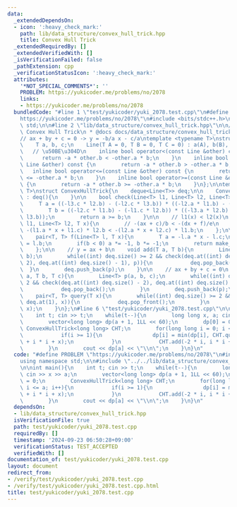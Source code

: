 ```yaml
---
data:
  _extendedDependsOn:
  - icon: ':heavy_check_mark:'
    path: lib/data_structure/convex_hull_trick.hpp
    title: Convex Hull Trick
  _extendedRequiredBy: []
  _extendedVerifiedWith: []
  _isVerificationFailed: false
  _pathExtension: cpp
  _verificationStatusIcon: ':heavy_check_mark:'
  attributes:
    '*NOT_SPECIAL_COMMENTS*': ''
    PROBLEM: https://yukicoder.me/problems/no/2078
    links:
    - https://yukicoder.me/problems/no/2078
  bundledCode: "#line 1 \"test/yukicoder/yuki_2078.test.cpp\"\n#define PROBLEM \"\
    https://yukicoder.me/problems/no/2078\"\n#include <bits/stdc++.h>\nusing namespace\
    \ std;\n\n#line 2 \"lib/data_structure/convex_hull_trick.hpp\"\n\n/**\n * @brief\
    \ Convex Hull Trick\n * @docs docs/data_structure/convex_hull_trick.md\n */\n\n\
    // ax + by + c = 0 -> y = -b/a x - c/a\ntemplate <typename T>\nstruct Line{\n\
    \    T a, b, c;\n    Line(T A = 0, T B = 0, T C = 0) : a(A), b(B), c(C) {}\n \
    \   // \u50BE\u304D\n    inline bool operator<(const Line &other) const {\n  \
    \      return -a * other.b < -other.a * b;\n    }\n    inline bool operator>(const\
    \ Line &other) const {\n        return -a * other.b > -other.a * b;\n    }\n \
    \   inline bool operator<=(const Line &other) const {\n        return -a * other.b\
    \ <= -other.a * b;\n    }\n    inline bool operator>=(const Line &other) const\
    \ {\n        return -a * other.b >= -other.a * b;\n    }\n};\n\ntemplate <typename\
    \ T>\nstruct ConvexHullTrick{\n    deque<Line<T>> deq;\n\n    ConvexHullTrick()\
    \ : deq(){\n    }\n\n    bool check(Line<T> l1, Line<T> l2, Line<T> l3){\n   \
    \     T a = ((-l3.c * l2.b) - (-l2.c * l3.b)) * ((-l2.a * l1.b) - (-l1.a * l2.b));\n\
    \        T b = ((-l2.c * l1.b) - (-l1.c * l2.b)) * ((-l3.a * l2.b) - (-l2.a *\
    \ l3.b));\n        return a >= b;\n    }\n\n    // l1(x) < l2(x)\n    bool comp(Line<T>\
    \ l1, Line<T> l2, T x){\n        // -(ax + c)/b < -(dx + f)/e\n        return\
    \ -(l1.a * x + l1.c) * l2.b < -(l2.a * x + l2.c) * l1.b;\n    };\n\n    // first/second\n\
    \    pair<T, T> f(Line<T> l, T x){\n        T a = -l.a * x - l.c;\n        T b\
    \ = l.b;\n        if(b < 0) a *= -1, b *= -1;\n        return make_pair(a, b);\n\
    \    };\n\n    // y = ax + b\n    void add(T a, T b){\n        Line<T> p(a, -1,\
    \ b);\n        while((int) deq.size() >= 2 && check(deq.at((int) deq.size() -\
    \ 2), deq.at((int) deq.size() - 1), p)){\n            deq.pop_back();\n      \
    \  }\n        deq.push_back(p);\n    }\n\n    // ax + by + c = 0\n    void add(T\
    \ a, T b, T c){\n        Line<T> p(a, b, c);\n        while((int) deq.size() >=\
    \ 2 && check(deq.at((int) deq.size() - 2), deq.at((int) deq.size() - 1), p)){\n\
    \            deq.pop_back();\n        }\n        deq.push_back(p);\n    }\n\n\
    \    pair<T, T> query(T x){\n        while((int) deq.size() >= 2 && !comp(deq.at(0),\
    \ deq.at(1), x)){\n            deq.pop_front();\n        }\n        return f(deq.at(0),\
    \ x);\n    }\n};\n#line 6 \"test/yukicoder/yuki_2078.test.cpp\"\n\nint main(){\n\
    \    int t; cin >> t;\n    while(t--){\n        long long x, a; cin >> x >> a;\n\
    \        vector<long long> dp(a + 1, 1LL << 60);\n        dp[0] = 0;\n       \
    \ ConvexHullTrick<long long> CHT;\n        for(long long i = 0; i <= a; i++){\n\
    \            if(i >= 1){\n                dp[i] = min(dp[i], CHT.query(i).first\
    \ + i * i + x);\n            }\n            CHT.add(-2 * i, i * i + dp[i]);\n\
    \        }\n        cout << dp[a] << \"\\n\";\n    }\n}\n"
  code: "#define PROBLEM \"https://yukicoder.me/problems/no/2078\"\n#include <bits/stdc++.h>\n\
    using namespace std;\n\n#include \"../../lib/data_structure/convex_hull_trick.hpp\"\
    \n\nint main(){\n    int t; cin >> t;\n    while(t--){\n        long long x, a;\
    \ cin >> x >> a;\n        vector<long long> dp(a + 1, 1LL << 60);\n        dp[0]\
    \ = 0;\n        ConvexHullTrick<long long> CHT;\n        for(long long i = 0;\
    \ i <= a; i++){\n            if(i >= 1){\n                dp[i] = min(dp[i], CHT.query(i).first\
    \ + i * i + x);\n            }\n            CHT.add(-2 * i, i * i + dp[i]);\n\
    \        }\n        cout << dp[a] << \"\\n\";\n    }\n}\n"
  dependsOn:
  - lib/data_structure/convex_hull_trick.hpp
  isVerificationFile: true
  path: test/yukicoder/yuki_2078.test.cpp
  requiredBy: []
  timestamp: '2024-09-23 06:50:28+09:00'
  verificationStatus: TEST_ACCEPTED
  verifiedWith: []
documentation_of: test/yukicoder/yuki_2078.test.cpp
layout: document
redirect_from:
- /verify/test/yukicoder/yuki_2078.test.cpp
- /verify/test/yukicoder/yuki_2078.test.cpp.html
title: test/yukicoder/yuki_2078.test.cpp
---
```

